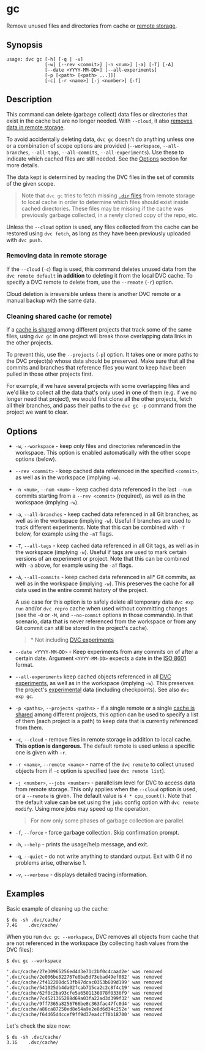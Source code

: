 # gc

Remove unused files and directories from <abbr>cache</abbr> or [remote storage].

[remote storage]: /doc/user-guide/data-management/remote-storage

## Synopsis

```usage
usage: dvc gc [-h] [-q | -v]
              [-w] [--rev <commit>] [-n <num>] [-a] [-T] [-A]
              [--date <YYYY-MM-DD>] [--all-experiments]
              [-p [<path> [<path> ...]]]
              [-c] [-r <name>] [-j <number>] [-f]
```

## Description

This command can delete (garbage collect) data files or directories that exist
in the <abbr>cache</abbr> but are no longer needed. With `--cloud`, it also
[removes data in remote storage](#removing-data-in-remote-storage).

To avoid accidentally deleting data, `dvc gc` doesn't do anything unless one or
a combination of scope options are provided (`--workspace`, `--all-branches`,
`--all-tags`, `--all-commits`, `--all-experiments`). Use these to indicate which
cached files are still needed. See the [Options](#options) section for more
details.

The data kept is determined by reading the <abbr>DVC files</abbr> in the set of
commits of the given scope.

> Note that `dvc gc` tries to fetch missing [`.dir` files] from remote storage
> to local cache in order to determine which files should exist inside cached
> directories. These files may be missing if the cache was previously garbage
> collected, in a newly cloned copy of the repo, etc.

Unless the `--cloud` option is used, any files collected from the cache can be
restored using `dvc fetch`, as long as they have been previously uploaded with
`dvc push`.

[`.dir` files]:
  /doc/user-guide/project-structure/internal-files#structure-of-the-cache-directory

### Removing data in remote storage

If the `--cloud` (`-c`) flag is used, this command deletes unused data from the
`dvc remote default` **in addition** to deleting it from the local DVC cache. To
specify a DVC remote to delete from, use the `--remote` (`-r`) option.

<admon type="warn">

Cloud deletion is irreversible unless there is another DVC remote or a manual
backup with the same data.

</admon>

### Cleaning shared cache (or remote)

If a [cache is shared] among different projects that track some of the same
files, using `dvc gc` in one project will break those overlapping data links in
the other projects.

To prevent this, use the `--projects` (`-p`) option. It takes one or more paths
to the DVC project(s) whose data should be preserved. Make sure that all the
commits and branches that reference files you want to keep have been pulled in
those other projects first.

For example, if we have several projects with some overlapping files and we'd
like to collect all the data that's only used in one of them (e.g. if we no
longer need that project), we would first clone all the other projects, fetch
all their branches, and pass their paths to the `dvc gc -p` command from the
project we want to clear.

[cache is shared]: /doc/user-guide/how-to/share-a-dvc-cache

## Options

- `-w`, `--workspace` - keep _only_ files and directories referenced in the
  workspace. This option is enabled automatically with the other scope options
  (below).

- `--rev <commit>` - keep cached data referenced in the specified `<commit>`, as
  well as in the workspace (implying `-w`).

- `-n <num>`, `--num <num>` - keep cached data referenced in the last `--num`
  commits starting from a `--rev <commit>` (required), as well as in the
  workspace (implying `-w`).

- `-a`, `--all-branches` - keep cached data referenced in all Git branches, as
  well as in the workspace (implying `-w`). Useful if branches are used to track
  different experiments. Note that this can be combined with `-T` below, for
  example using the `-aT` flags.

- `-T`, `--all-tags` - keep cached data referenced in all Git tags, as well as
  in the workspace (implying `-w`). Useful if tags are used to mark certain
  versions of an experiment or project. Note that this can be combined with `-a`
  above, for example using the `-aT` flags.

- `-A`, `--all-commits` - keep cached data referenced in all\* Git commits, as
  well as in the workspace (implying `-w`). This preserves the cache for all
  data used in the entire commit history of the project.

  A use case for this option is to safely delete all temporary data
  `dvc exp run` and/or `dvc repro` cache when used without committing changes
  (see the `-O` or `-M`, and `--no-commit` options in those commands). In that
  scenario, data that is never referenced from the workspace or from any Git
  commit can still be stored in the project's cache).

  > \* Not including [DVC experiments]

- `--date <YYYY-MM-DD>` - Keep experiments from any commits on of after a
  certain date. Argument `<YYYY-MM-DD>` expects a date in the [ISO 8601] format.

- `--all-experiments` keep cached objects referenced in all [DVC experiments],
  as well as in the workspace (implying `-w`). This preserves the project's
  [experimental] data (including checkpoints). See also `dvc exp gc`.

- `-p <paths>`, `--projects <paths>` - if a single remote or a single [cache is
  shared] among different projects, this option can be used to specify a list of
  them (each project is a path) to keep data that is currently referenced from
  them.

- `-c`, `--cloud` - remove files in remote storage in addition to local cache.
  **This option is dangerous.** The default remote is used unless a specific one
  is given with `-r`.

- `-r <name>`, `--remote <name>` - name of the `dvc remote` to collect unused
  objects from if `-c` option is specified (see `dvc remote list`).

- `-j <number>`, `--jobs <number>` - parallelism level for DVC to access data
  from remote storage. This only applies when the `--cloud` option is used, or a
  `--remote` is given. The default value is `4 * cpu_count()`. Note that the
  default value can be set using the `jobs` config option with
  `dvc remote modify`. Using more jobs may speed up the operation.

  > For now only some phases of garbage collection are parallel.

- `-f`, `--force` - force garbage collection. Skip confirmation prompt.

- `-h`, `--help` - prints the usage/help message, and exit.

- `-q`, `--quiet` - do not write anything to standard output. Exit with 0 if no
  problems arise, otherwise 1.

- `-v`, `--verbose` - displays detailed tracing information.

[dvc experiments]: /doc/user-guide/experiment-management#experiments
[iso 8601]: https://www.iso.org/iso-8601-date-and-time-format.html
[experimental]: /doc/user-guide/experiment-management

## Examples

Basic example of cleaning up the <abbr>cache</abbr>:

```cli
$ du -sh .dvc/cache/
7.4G    .dvc/cache/
```

When you run `dvc gc --workspace`, DVC removes all objects from cache that are
not referenced in the <abbr>workspace</abbr> (by collecting hash values from the
<abbr>DVC files</abbr>):

```cli
$ dvc gc --workspace

'.dvc/cache/27e30965256ed4d3e71c2bf0c4caad2e' was removed
'.dvc/cache/2e006be822767e8ba5d73ebad49ef082' was removed
'.dvc/cache/2f412200dc53fb97dcac0353b609d199' was removed
'.dvc/cache/541025db4da02fcab715ca2c2c8f4c19' was removed
'.dvc/cache/62f8c2ba93cfe5a6501136078f0336f9' was removed
'.dvc/cache/7c4521365288d69a03fa22ad3d399f32' was removed
'.dvc/cache/9ff7365a8256766be8c363fac47fc0d4' was removed
'.dvc/cache/a86ca87250ed8e54a9e2e8d6d34c252e' was removed
'.dvc/cache/f64d65d4ccef9ff9d37ea4cf70b18700' was removed
```

Let's check the size now:

```cli
$ du -sh .dvc/cache/
3.1G    .dvc/cache/
```
